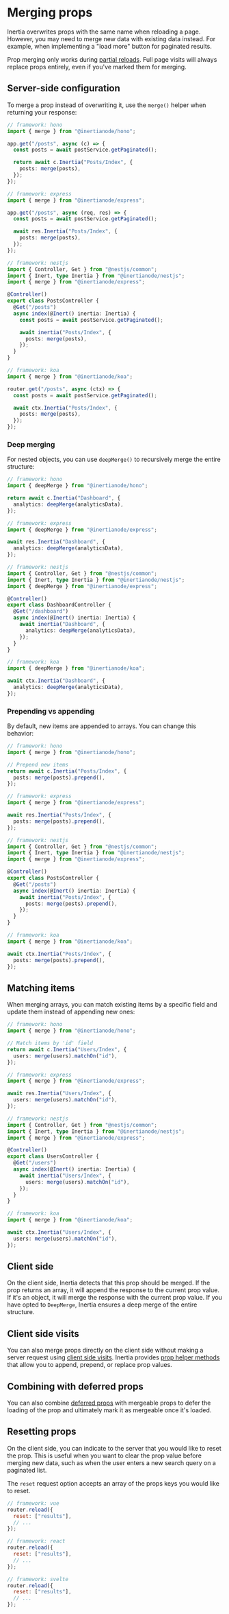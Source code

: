 # Merging props

Inertia overwrites props with the same name when reloading a page. However, you may need to merge new data with existing data instead. For example, when implementing a "load more" button for paginated results.

Prop merging only works during [partial reloads](/partial-reloads). Full page visits will always replace props entirely, even if you've marked them for merging.

## Server-side configuration

To merge a prop instead of overwriting it, use the `merge()` helper when returning your response:

```ts
// framework: hono
import { merge } from "@inertianode/hono";

app.get("/posts", async (c) => {
  const posts = await postService.getPaginated();

  return await c.Inertia("Posts/Index", {
    posts: merge(posts),
  });
});
```

```ts
// framework: express
import { merge } from "@inertianode/express";

app.get("/posts", async (req, res) => {
  const posts = await postService.getPaginated();

  await res.Inertia("Posts/Index", {
    posts: merge(posts),
  });
});
```

```ts
// framework: nestjs
import { Controller, Get } from "@nestjs/common";
import { Inert, type Inertia } from "@inertianode/nestjs";
import { merge } from "@inertianode/express";

@Controller()
export class PostsController {
  @Get("/posts")
  async index(@Inert() inertia: Inertia) {
    const posts = await postService.getPaginated();

    await inertia("Posts/Index", {
      posts: merge(posts),
    });
  }
}
```

```ts
// framework: koa
import { merge } from "@inertianode/koa";

router.get("/posts", async (ctx) => {
  const posts = await postService.getPaginated();

  await ctx.Inertia("Posts/Index", {
    posts: merge(posts),
  });
});
```

### Deep merging

For nested objects, you can use `deepMerge()` to recursively merge the entire structure:

```ts
// framework: hono
import { deepMerge } from "@inertianode/hono";

return await c.Inertia("Dashboard", {
  analytics: deepMerge(analyticsData),
});
```

```ts
// framework: express
import { deepMerge } from "@inertianode/express";

await res.Inertia("Dashboard", {
  analytics: deepMerge(analyticsData),
});
```

```ts
// framework: nestjs
import { Controller, Get } from "@nestjs/common";
import { Inert, type Inertia } from "@inertianode/nestjs";
import { deepMerge } from "@inertianode/express";

@Controller()
export class DashboardController {
  @Get("/dashboard")
  async index(@Inert() inertia: Inertia) {
    await inertia("Dashboard", {
      analytics: deepMerge(analyticsData),
    });
  }
}
```

```ts
// framework: koa
import { deepMerge } from "@inertianode/koa";

await ctx.Inertia("Dashboard", {
  analytics: deepMerge(analyticsData),
});
```

### Prepending vs appending

By default, new items are appended to arrays. You can change this behavior:

```ts
// framework: hono
import { merge } from "@inertianode/hono";

// Prepend new items
return await c.Inertia("Posts/Index", {
  posts: merge(posts).prepend(),
});
```

```ts
// framework: express
import { merge } from "@inertianode/express";

await res.Inertia("Posts/Index", {
  posts: merge(posts).prepend(),
});
```

```ts
// framework: nestjs
import { Controller, Get } from "@nestjs/common";
import { Inert, type Inertia } from "@inertianode/nestjs";
import { merge } from "@inertianode/express";

@Controller()
export class PostsController {
  @Get("/posts")
  async index(@Inert() inertia: Inertia) {
    await inertia("Posts/Index", {
      posts: merge(posts).prepend(),
    });
  }
}
```

```ts
// framework: koa
import { merge } from "@inertianode/koa";

await ctx.Inertia("Posts/Index", {
  posts: merge(posts).prepend(),
});
```

## Matching items

When merging arrays, you can match existing items by a specific field and update them instead of appending new ones:

```ts
// framework: hono
import { merge } from "@inertianode/hono";

// Match items by 'id' field
return await c.Inertia("Users/Index", {
  users: merge(users).matchOn("id"),
});
```

```ts
// framework: express
import { merge } from "@inertianode/express";

await res.Inertia("Users/Index", {
  users: merge(users).matchOn("id"),
});
```

```ts
// framework: nestjs
import { Controller, Get } from "@nestjs/common";
import { Inert, type Inertia } from "@inertianode/nestjs";
import { merge } from "@inertianode/express";

@Controller()
export class UsersController {
  @Get("/users")
  async index(@Inert() inertia: Inertia) {
    await inertia("Users/Index", {
      users: merge(users).matchOn("id"),
    });
  }
}
```

```ts
// framework: koa
import { merge } from "@inertianode/koa";

await ctx.Inertia("Users/Index", {
  users: merge(users).matchOn("id"),
});
```

## Client side

On the client side, Inertia detects that this prop should be merged. If the prop returns an array, it will append the response to the current prop value. If it's an object, it will merge the response with the current prop value. If you have opted to `DeepMerge`, Inertia ensures a deep merge of the entire structure.

## Client side visits

You can also merge props directly on the client side without making a server request using [client side visits](/manual-visits#client-side-visits). Inertia provides [prop helper methods](/manual-visits#prop-helpers) that allow you to append, prepend, or replace prop
values.

## Combining with deferred props

You can also combine [deferred props](/deferred-props) with mergeable props to defer the loading of the prop and ultimately mark it as mergeable once it's loaded.

## Resetting props

On the client side, you can indicate to the server that you would like to reset the prop. This is useful when you want to clear the prop value before merging new data, such as when the user enters a new search query on a paginated list.

The `reset` request option accepts an array of the props keys you would like to reset.

```js
// framework: vue
router.reload({
  reset: ["results"],
  // ...
});
```

```js
// framework: react
router.reload({
  reset: ["results"],
  // ...
});
```

```js
// framework: svelte
router.reload({
  reset: ["results"],
  // ...
});
```
